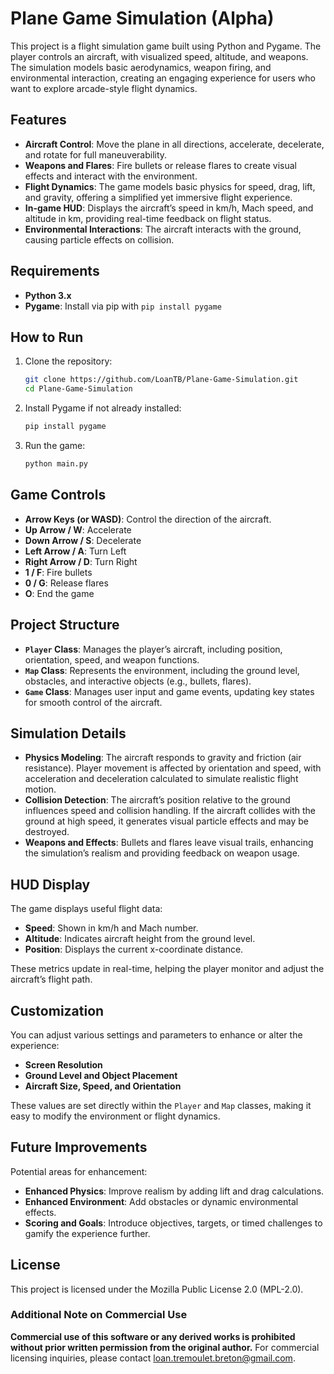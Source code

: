 # Plane Game Simulation (Alpha)

This project is a flight simulation game built using Python and Pygame. The player controls an aircraft, with visualized speed, altitude, and weapons. The simulation models basic aerodynamics, weapon firing, and environmental interaction, creating an engaging experience for users who want to explore arcade-style flight dynamics.

## Features

- **Aircraft Control**: Move the plane in all directions, accelerate, decelerate, and rotate for full maneuverability.
- **Weapons and Flares**: Fire bullets or release flares to create visual effects and interact with the environment.
- **Flight Dynamics**: The game models basic physics for speed, drag, lift, and gravity, offering a simplified yet immersive flight experience.
- **In-game HUD**: Displays the aircraft’s speed in km/h, Mach speed, and altitude in km, providing real-time feedback on flight status.
- **Environmental Interactions**: The aircraft interacts with the ground, causing particle effects on collision.

## Requirements

- **Python 3.x**
- **Pygame**: Install via pip with `pip install pygame`

## How to Run

1. Clone the repository:
   ```bash
   git clone https://github.com/LoanTB/Plane-Game-Simulation.git
   cd Plane-Game-Simulation
   ```

2. Install Pygame if not already installed:
   ```bash
   pip install pygame
   ```

3. Run the game:
   ```bash
   python main.py
   ```

## Game Controls

- **Arrow Keys (or WASD)**: Control the direction of the aircraft.
- **Up Arrow / W**: Accelerate
- **Down Arrow / S**: Decelerate
- **Left Arrow / A**: Turn Left
- **Right Arrow / D**: Turn Right
- **1 / F**: Fire bullets
- **0 / G**: Release flares
- **O**: End the game

## Project Structure

- **`Player` Class**: Manages the player’s aircraft, including position, orientation, speed, and weapon functions.
- **`Map` Class**: Represents the environment, including the ground level, obstacles, and interactive objects (e.g., bullets, flares).
- **`Game` Class**: Manages user input and game events, updating key states for smooth control of the aircraft.

## Simulation Details

- **Physics Modeling**: The aircraft responds to gravity and friction (air resistance). Player movement is affected by orientation and speed, with acceleration and deceleration calculated to simulate realistic flight motion.
- **Collision Detection**: The aircraft’s position relative to the ground influences speed and collision handling. If the aircraft collides with the ground at high speed, it generates visual particle effects and may be destroyed.
- **Weapons and Effects**: Bullets and flares leave visual trails, enhancing the simulation’s realism and providing feedback on weapon usage.

## HUD Display

The game displays useful flight data:
- **Speed**: Shown in km/h and Mach number.
- **Altitude**: Indicates aircraft height from the ground level.
- **Position**: Displays the current x-coordinate distance.

These metrics update in real-time, helping the player monitor and adjust the aircraft’s flight path.

## Customization

You can adjust various settings and parameters to enhance or alter the experience:
- **Screen Resolution**
- **Ground Level and Object Placement**
- **Aircraft Size, Speed, and Orientation**

These values are set directly within the `Player` and `Map` classes, making it easy to modify the environment or flight dynamics.

## Future Improvements

Potential areas for enhancement:
- **Enhanced Physics**: Improve realism by adding lift and drag calculations.
- **Enhanced Environment**: Add obstacles or dynamic environmental effects.
- **Scoring and Goals**: Introduce objectives, targets, or timed challenges to gamify the experience further.

## License

This project is licensed under the Mozilla Public License 2.0 (MPL-2.0).

### Additional Note on Commercial Use
**Commercial use of this software or any derived works is prohibited without prior written permission from the original author.** For commercial licensing inquiries, please contact loan.tremoulet.breton@gmail.com.
